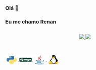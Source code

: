 ### Olá 👋
### Eu me chamo Renan

##

<div align="center">
  <a href="https://github.com/fawkesnypo">
  <img height="180em" src="https://github-readme-stats.vercel.app/api?username=fawkesnypo&show_icons=true&custom_title=Renan%20Florencio%20de%20Oliveira&include_all_commits=true&count_private=true&locale=pt-br&hide_border=True&theme=chartreuse-dark&title_color=0083ff&bg_color=DEG,000000,00050a,010d1d,021229&icon_color=004e97&text_color=8baee1"/>
  <img height="180em" src="https://github-readme-stats.vercel.app/api/top-langs/?username=fawkesnypo&layout=compact&langs_count=7&locale=pt-br&hide_border=True&theme=chartreuse-dark&title_color=0083ff&bg_color=DEG,021229,010d1d,00050a,000000&icon_color=004e97&text_color=8baee1"/>
</div>
  
##
  
<div style="display: inline_block"><br>
  <img align="center" alt="Rnn-Python" height="30" width="40" src="https://raw.githubusercontent.com/devicons/devicon/master/icons/python/python-original.svg">
  <img align="center" alt="Rnn-Django" height="30" width="40" src="https://github.com/devicons/devicon/blob/master/icons/django/django-original.svg"/>
  <img align="center" alt="Rnn-Java" height="30" width="40" src="https://github.com/devicons/devicon/blob/master/icons/java/java-original.svg"/>
  <img align="center" alt="Rnn-Linux" height="30" width="40" src="https://github.com/devicons/devicon/blob/master/icons/linux/linux-original.svg"/>
</div>

<!--
**fawkesnypo/fawkesnypo** is a ✨ _special_ ✨ repository because its `README.md` (this file) appears on your GitHub profile.

Here are some ideas to get you started:

- 🔭 I’m currently working on ...
- 🌱 I’m currently learning ...
- 👯 I’m looking to collaborate on ...
- 🤔 I’m looking for help with ...
- 💬 Ask me about ...
- 📫 How to reach me: ...
- 😄 Pronouns: ...
- ⚡ Fun fact: ...
-->
